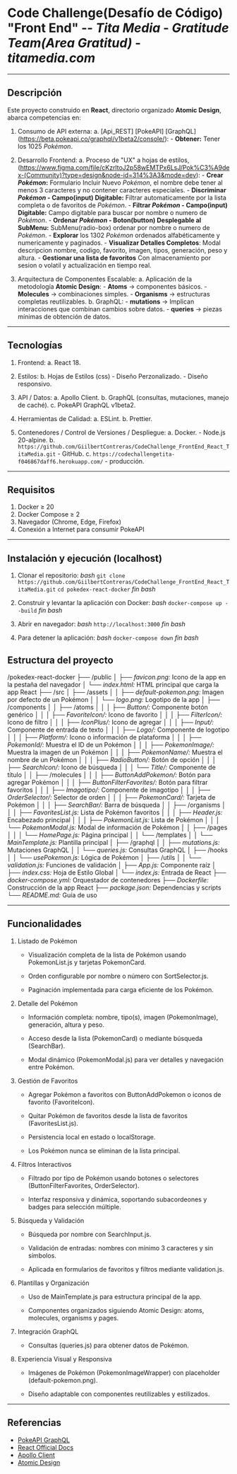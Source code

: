 # Code Challenge(Desafío de Código) "Front End" -- *Tita Media* - *Gratitude Team(Area Gratitud)* - *titamedia.com*
--------------------------------------------

## Descripción

Este proyecto construido en **React**, directorio organizado **Atomic Design**, abarca competencias en:
1. Consumo de API externa:
    a. [Api_REST] [PokeAPI] [GraphQL] (https://beta.pokeapi.co/graphql/v1beta2/console/): 
        - **Obtener:** Tener los 1025 *Pokémon*.

2. Desarrollo Frontend:
    a. Proceso de "UX" a hojas de estilos, (https://www.figma.com/file/cKzrltoJ2p58wEMTPx6LsJ/Pok%C3%A9dex-(Community)?type=design&node-id=314%3A3&mode=dev):
        - **Crear *Pokémon*:** Formulario Incluir Nuevo *Pokémon*, el nombre debe tener al menos 3 caracteres y no contener caracteres especiales.
        - **Discriminar *Pokémon* - Campo(input) Digitable:** Filtrar automaticamente por la lista completa o de favoritos de *Pokémon*.
        - **Filtrar *Pokémon* - Campo(input) Digitable:** Campo digitable para buscar por nombre o numero de *Pokémon*.
        - **Ordenar *Pokémon* - Boton(button) Desplegable al SubMenu:** SubMenu(radio-box) ordenar por nombre o numero de *Pokémon*.
        - **Explorar** los 1302 *Pokémon* ordenados alfabéticamente y numericamente y paginados.
        - **Visualizar Detalles Completos**: Modal descripcion nombre, codigo, favorito, imagen, tipos, generación, peso y altura.
        - **Gestionar una lista de favoritos** Con almacenamiento por sesion o volatil y actualización en tiempo real.

3. Arquitectura de Componentes Escalable:
    a. Aplicación de la metodología **Atomic Design**:
        - **Atoms** → componentes básicos.
        - **Molecules** → combinaciones simples.
        - **Organisms** → estructuras completas reutilizables.
    b. GraphQL:
        - **mutations** → Implican interacciones que combinan cambios sobre datos.
        - **queries** → piezas mínimas de obtención de datos.

----------------------

## Tecnologías

1. Frontend:
    a. React 18.

2. Estilos:
    b. Hojas de Estilos (css)
        - Diseño Perzonalizado.
        - Diseño responsivo.

3. API / Datos:
    a. Apollo Client.
    b. GraphQL (consultas, mutaciones, manejo de caché).
    c. PokeAPI GraphQL v1beta2.

4. Herramientas de Calidad:
    a. ESLint.
    b. Prettier.

5. Contenedores / Control de Versiones / Despliegue:
    a. Docker.
        - Node.js 20-alpine.
    b. `https://github.com/GiilbertContreras/CodeChallenge_FrontEnd_React_TitaMedia.git` - GitHub.
    c. `https://codechallengetita-f046867daff6.herokuapp.com/` - producción.
    

----------------------

## Requisitos

1. Docker ≥ 20
2. Docker Compose ≥ 2
3. Navegador (Chrome, Edge, Firefox)
4. Conexión a Internet para consumir PokeAPI

-------------------------

## Instalación y ejecución (localhost)

1. Clonar el repositorio:
    *bash*
        `git clone https://github.com/GiilbertContreras/CodeChallenge_FrontEnd_React_TitaMedia.git`
        `cd pokedex-react-docker`
    *fin bash*

2. Construir y levantar la aplicación con Docker:
    *bash*
        `docker-compose up --build`
    *fin bash*

3. Abrir en navegador:
    *bash*
        `http://localhost:3000`
    *fin bash*

4. Para detener la aplicación:
    *bash*
        `docker-compose down`
    *fin bash*


## Estructura del proyecto

/pokedex-react-docker
├── /public
│   ├── *favicon.png:* Icono de la app en la pestaña del navegador
│   └── *index.html:* HTML principal que carga la app React
├── /src
│   ├── /assets
│   │   ├── *default-pokemon.png:* Imagen por defecto de un Pokémon
│   │   └── *logo.png:* Logotipo de la app
│   ├── /components
│   │   ├── /atoms
│   │   │   ├── *Button/:* Componente botón genérico
│   │   │   ├── *FavoriteIcon/:* Icono de favorito
│   │   │   ├── *FilterIcon/:* Icono de filtro
│   │   │   ├── *IconPlus/:* Icono de agregar
│   │   │   ├── *Input/:* Componente de entrada de texto
│   │   │   ├── *Logo/:* Componente de logotipo
│   │   │   ├── *Platform/:* Icono o información de plataforma
│   │   │   ├── *PokemonId/:* Muestra el ID de un Pokémon
│   │   │   ├── *PokemonImage/:* Muestra la imagen de un Pokémon
│   │   │   ├── *PokemonName/:* Muestra el nombre de un Pokémon
│   │   │   ├── *RadioButton/:* Botón de opción
│   │   │   ├── *SearchIcon/:* Icono de búsqueda
│   │   │   └── *Title/:* Componente de título
│   │   ├── /molecules
│   │   │   ├── *ButtonAddPokemon/:* Botón para agregar Pokémon
│   │   │   ├── *ButtonFilterFavorites/:* Botón para filtrar favoritos
│   │   │   ├── *Imagotipo/:* Componente de imagotipo
│   │   │   ├── *OrderSelector/:* Selector de orden
│   │   │   ├── *PokemonCard/:* Tarjeta de Pokémon
│   │   │   ├── *SearchBar/:* Barra de búsqueda
│   │   ├── /organisms
│   │   │   ├── *FavoritesList.js:* Lista de Pokémon favoritos
│   │   │   ├── *Header.js:* Encabezado principal
│   │   │   ├── *PokemonList.js:* Lista de Pokémon
│   │   │   └── *PokemonModal.js:* Modal de información de Pokémon
│   │   ├── /pages
│   │   │   └── *HomePage.js:* Página principal
│   │   └── /templates
│   │       └── *MainTemplate.js:* Plantilla principal
│   ├── /graphql
│   │   ├── *mutations.js:* Mutaciones GraphQL
│   │   └── *queries.js:* Consultas GraphQL
│   ├── /hooks
│   │   └── *usePokemon.js:* Lógica de Pokémon
│   ├── /utils
│   │   └── *validation.js:* Funciones de validación
│   ├── *App.js:* Componente raíz
│   ├── *index.css:* Hoja de Estilo Global
│   └── *index.js:* Entrada de React
├── *docker-compose.yml:* Orquestador de contenedores
├── *Dockerfile:* Construcción de la app React
├── *package.json:* Dependencias y scripts
└── *README.md:* Guía de uso

----------------------

## Funcionalidades

1. Listado de Pokémon

    - Visualización completa de la lista de Pokémon usando PokemonList.js y tarjetas PokemonCard.

    - Orden configurable por nombre o número con SortSelector.js.

    - Paginación implementada para carga eficiente de los Pokémon.

2. Detalle del Pokémon

    - Información completa: nombre, tipo(s), imagen (PokemonImage), generación, altura y peso.

    - Acceso desde la lista (PokemonCard) o mediante búsqueda (SearchBar).

    - Modal dinámico (PokemonModal.js) para ver detalles y navegación entre Pokémon.

3. Gestión de Favoritos

    - Agregar Pokémon a favoritos con ButtonAddPokemon o iconos de favorito (FavoriteIcon).

    - Quitar Pokémon de favoritos desde la lista de favoritos (FavoritesList.js).

    - Persistencia local en estado o localStorage.

    - Los Pokémon nunca se eliminan de la lista principal.

4. Filtros Interactivos

    - Filtrado por tipo de Pokémon usando botones o selectores (ButtonFilterFavorites, OrderSelector).

    - Interfaz responsiva y dinámica, soportando subacordeones y badges para selección múltiple.

5. Búsqueda y Validación

    - Búsqueda por nombre con SearchInput.js.

    - Validación de entradas: nombres con mínimo 3 caracteres y sin símbolos.

    - Aplicada en formularios de favoritos y filtros mediante validation.js.

6. Plantillas y Organización

    - Uso de MainTemplate.js para estructura principal de la app.

    - Componentes organizados siguiendo Atomic Design: atoms, molecules, organisms y pages.

7. Integración GraphQL

    - Consultas (queries.js) para obtener datos de Pokémon.

8. Experiencia Visual y Responsiva

    - Imágenes de Pokémon (PokemonImageWrapper) con placeholder (default-pokemon.png).

    - Diseño adaptable con componentes reutilizables y estilizados.


----------------------

## Referencias

* [PokeAPI GraphQL](https://beta.pokeapi.co/graphql/console/)
* [React Official Docs](https://reactjs.org/)
* [Apollo Client](https://www.apollographql.com/docs/react/)
* [Atomic Design](https://bradfrost.com/blog/post/atomic-web-design/)